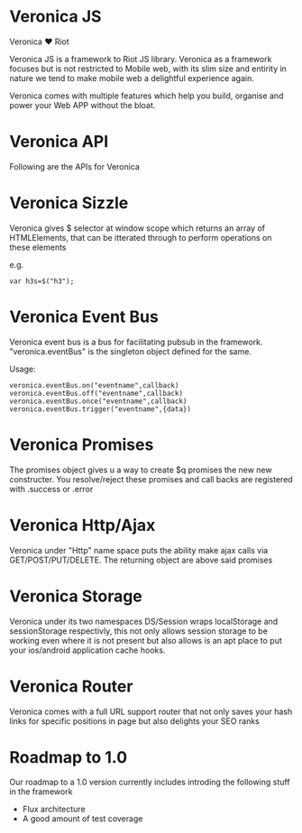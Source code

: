 # Veronica JS
Veronica ❤ Riot

Veronica JS is a framework to Riot JS library.
Veronica as a framework focuses but is not restricted to Mobile web, with its slim size and entirity in nature we tend to make mobile web a delightful experience again.

Veronica comes with multiple features which help you build, organise and power your Web APP without the bloat.


# Veronica API
Following are the APIs for Veronica

# Veronica Sizzle
Veronica gives $ selector at window scope which returns an array of HTMLElements, that can be itterated through to perform operations on these elements

e.g.
```
var h3s=$("h3");
````

# Veronica Event Bus
Veronica event bus is a bus for facilitating pubsub in the framework.
"veronica.eventBus" is the singleton object defined for the same.

Usage: 
```
veronica.eventBus.on("eventname",callback)
veronica.eventBus.off("eventname",callback)
veronica.eventBus.once("eventname",callback)
veronica.eventBus.trigger("eventname",{data})
```

# Veronica Promises
The promises object gives u a way to create $q promises the new new constructer.
You resolve/reject these promises and call backs  are registered with .success or .error

# Veronica Http/Ajax
Veronica under "Http" name space puts the ability make ajax calls via GET/POST/PUT/DELETE.
The returning object are above said promises

# Veronica Storage
Veronica under its two namespaces DS/Session wraps localStorage and sessionStorage respectivly, this not only allows session storage to be working even where it is not present but also allows is an apt place to put your ios/android application cache hooks.

# Veronica Router
Veronica comes with a full URL support router that not only saves your hash links for specific positions in page but also delights your SEO ranks

# Roadmap to 1.0
Our roadmap to a 1.0 version currently includes introding the following stuff in the framework
- Flux architecture
- A good amount of test coverage